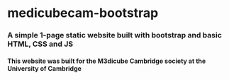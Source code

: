 # medicubecam-bootstrap
### A simple 1-page static website built with bootstrap and basic HTML, CSS and JS
#### This website was built for the M3dicube Cambridge society at the University of Cambridge
